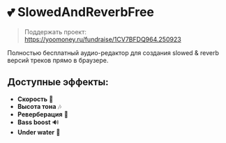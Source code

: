 # 💕 SlowedAndReverbFree

> Поддержать проект: https://yoomoney.ru/fundraise/1CV7BFDQ964.250923

Полностью бесплатный аудио-редактор для создания slowed & reverb версий треков прямо в браузере.

## Доступные эффекты:

- **Скорость** 🎵
- **Высота тона** 🎶
- **Реверберация** 🌊
- **Bass boost** 🔊
- **Under water** 🐠
